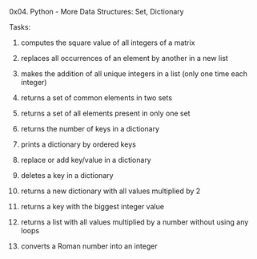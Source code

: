 0x04. Python - More Data Structures: Set, Dictionary

Tasks:


1. computes the square value of all integers of a matrix

2. replaces all occurrences of an element by another in a new list

3. makes the addition of all unique integers in a list (only one time each integer)

4. returns a set of common elements in two sets

5. returns a set of all elements present in only one set

6. returns the number of keys in a dictionary

7. prints a dictionary by ordered keys

8. replace or add key/value in a dictionary

9. deletes a key in a dictionary

10. returns a new dictionary with all values multiplied by 2

11. returns a key with the biggest integer value

12. returns a list with all values multiplied by a number without using any loops

13. converts a Roman number into an integer
